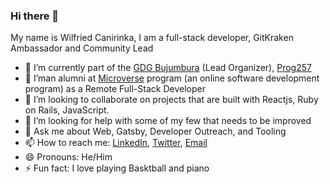 ### Hi there 👋

My name is Wilfried Canirinka, I am a full-stack developer, GitKraken Ambassador and Community Lead

- 🔭 I’m currently part of the [GDG Bujumbura](https://gdg-bujumbura.web.app/) (Lead Organizer), [Prog257](https://www.prog257.com/)
- 🌱 I’man alumni at [Microverse](https://www.microverse.org/) program (an online software development program) as a Remote Full-Stack Developer
- 👯 I’m looking to collaborate on projects that are built with Reactjs, Ruby on Rails, JavaScript.
- 🤔 I’m looking for help with some of my few that needs to be improved
- 💬 Ask me about Web, Gatsby, Developer Outreach, and Tooling
- 📫 How to reach me: [LinkedIn](https://www.linkedin.com/in/wilfried-canirinka/), [Twitter](https://twitter.com/WCanirinka), [Email](canirinkawilfried@gmail.com)
- 😄 Pronouns: He/Him
- ⚡ Fun fact: I love playing Basktball and piano
